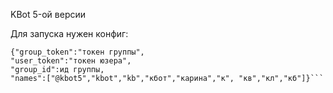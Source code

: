 KBot 5-ой версии

Для запуска нужен конфиг:
```
{"group_token":"токен группы",
"user_token":"токен юзера",
"group_id":ид группы,
"names":["@kbot5","kbot","kb","кбот","карина","к", "кв","кл","кб"]}```
